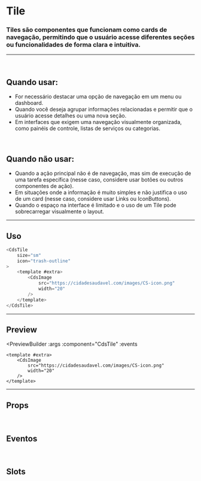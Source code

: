 # Tile

### Tiles são componentes que funcionam como cards de navegação, permitindo que o usuário acesse diferentes seções ou funcionalidades de forma clara e intuitiva.
---
<br />

## Quando usar:
- For necessário destacar uma opção de navegação em um menu ou dashboard.
- Quando você deseja agrupar informações relacionadas e permitir que o usuário acesse detalhes ou uma nova seção.
- Em interfaces que exigem uma navegação visualmente organizada, como painéis de controle, listas de serviços ou categorias.


<br />

## Quando não usar:
- Quando a ação principal não é de navegação, mas sim de execução de uma tarefa específica (nesse caso, considere usar botões ou outros componentes de ação).
- Em situações onde a informação é muito simples e não justifica o uso de um card (nesse caso, considere usar Links ou IconButtons).
- Quando o espaço na interface é limitado e o uso de um Tile pode sobrecarregar visualmente o layout.

---

## Uso

```js
<CdsTile
	size="sm"
	icon="trash-outline"
>
	<template #extra>
		<CdsImage
			src="https://cidadesaudavel.com/images/CS-icon.png"
			width="20"
		/>
	</template>
</CdsTile>
```

---

## Preview

<PreviewBuilder
	:args
	:component="CdsTile"
	:events
>
	<template #extra>
		<CdsImage
			src="https://cidadesaudavel.com/images/CS-icon.png"
			width="20"
		/>
	</template>
</PreviewBuilder>

---

## Props

<APITable
	name="Tile"
	section="props"
/>
<br />

## Eventos

<APITable
	name="Tile"
	section="events"
/>
<br />

## Slots

<APITable
	name="Tile"
	section="slots"
/>

<script setup>
import { ref } from 'vue';
import CdsTile from '@/components/Tile.vue';


const events = [
	'cdsClick'
];

const args = ref({
	size: 'sm',
	icon: 'settings-outline',
	variant: 'green',
	disabled: false,
	loading: false,
	title: 'Excluir',
});
</script>
